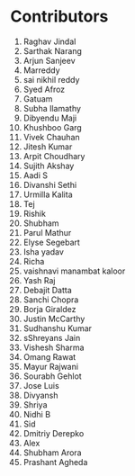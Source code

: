 # Contributors

<ol>
  <li>Raghav Jindal</li>
  <li>Sarthak Narang</li>
  <li>Arjun Sanjeev</li>
  <li>Marreddy</li>
  <li>sai nikhil reddy</li>
  <li>Syed Afroz</li>
  <li>Gatuam</li>
  <li>Subha Ilamathy</li>
  <li>Dibyendu Maji</li>
  <li>Khushboo Garg</li>
  <li>Vivek Chauhan</li>
  <li>Jitesh Kumar</li>
  <li>Arpit Choudhary</li>
  <li>Sujith Akshay</li>
  <li>Aadi S</li>
  <li>Divanshi Sethi</li>
  <li>Urmilla Kalita</li>
  <li>Tej</li>
  <li>Rishik</li>
  <li>Shubham</li>
  <li>Parul Mathur</li>
  <li>Elyse Segebart</li>
  <li>Isha yadav </li>
  <li>Richa</li>
  <li>vaishnavi manambat kaloor</li>
  <li>Yash Raj</li>
  <li>Debajit Datta</li>
  <li>Sanchi Chopra</li>
  <li>Borja Giraldez</li>
  <li>Justin McCarthy</li>
  <li>Sudhanshu Kumar</li>
  <li>sShreyans Jain</li>
  <li>Vishesh Sharma</li>
  <li>Omang Rawat</li>
  <li>Mayur Rajwani</li>
  <li>Sourabh Gehlot</li>
  <li>Jose Luis</li>
  <li>Divyansh</li>
  <li>Shriya</li>
  <li>Nidhi B</li>
  <li>Sid</li>
  <li>Dmitriy Derepko</li>
  <li>Alex</li>
  <li>Shubham Arora</li>
  <li>Prashant Agheda</li>
</ol>
